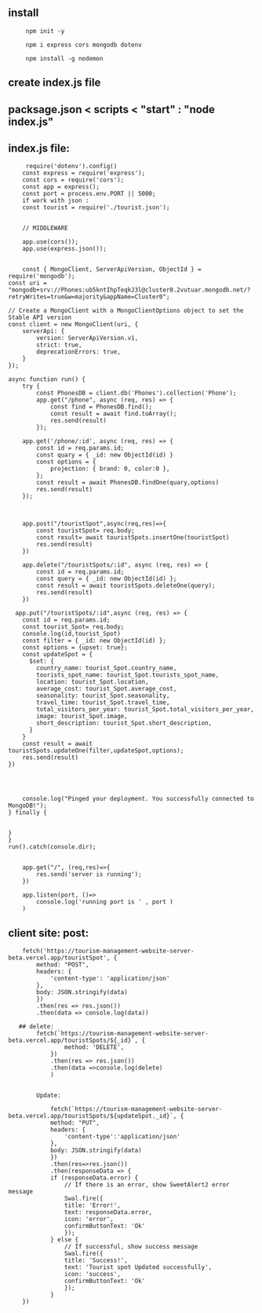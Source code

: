 ## install

         npm init -y

         npm i express cors mongodb dotenv

         npm install -g nodemon

## create index.js file

## packsage.json < scripts < "start" : "node index.js"

## index.js file:
         require('dotenv').config()
        const express = require('express');
        const cors = require('cors');
        const app = express();
        const port = process.env.PORT || 5000;
        if work with json :
        const tourist = require('./tourist.json');


        // MIDDLEWARE

        app.use(cors());
        app.use(express.json());


        const { MongoClient, ServerApiVersion, ObjectId } = require('mongodb');
    const uri = "mongodb+srv://Phones:ub5kntIhpTeqkJ3l@cluster0.2vutuar.mongodb.net/?retryWrites=true&w=majority&appName=Cluster0";

    // Create a MongoClient with a MongoClientOptions object to set the Stable API version
    const client = new MongoClient(uri, {
        serverApi: {
            version: ServerApiVersion.v1,
            strict: true,
            deprecationErrors: true,
        }
    });

    async function run() {
        try {
            const PhonesDB = client.db('Phones').collection('Phone');
            app.get("/phone", async (req, res) => {
                const find = PhonesDB.find();
                const result = await find.toArray();
                res.send(result)
            });

        app.get('/phone/:id', async (req, res) => {
            const id = req.params.id;
            const quary = { _id: new ObjectId(id) }
            const options = {
                projection: { brand: 0, color:0 },
            };
            const result = await PhonesDB.findOne(quary,options)
            res.send(result)
        });



        app.post("/touristSpot",async(req,res)=>{
            const touristSpot= req.body;
            const result= await touristSpots.insertOne(touristSpot)
            res.send(result)
        })

        app.delete("/touristSpots/:id", async (req, res) => {
            const id = req.params.id;
            const query = { _id: new ObjectId(id) };
            const result = await touristSpots.deleteOne(query);
            res.send(result)
        })

      app.put("/touristSpots/:id",async (req, res) => {
        const id = req.params.id;
        const tourist_Spot= req.body;
        console.log(id,tourist_Spot)
        const filter = { _id: new ObjectId(id) };
        const options = {upset: true};
        const updateSpot = {
          $set: {
            country_name: tourist_Spot.country_name,
            tourists_spot_name: tourist_Spot.tourists_spot_name,
            location: tourist_Spot.location,
            average_cost: tourist_Spot.average_cost,
            seasonality: tourist_Spot.seasonality,
            travel_time: tourist_Spot.travel_time,
            total_visitors_per_year: tourist_Spot.total_visitors_per_year,
            image: tourist_Spot.image,
            short_description: tourist_Spot.short_description,
          }
        }
        const result = await touristSpots.updateOne(filter,updateSpot,options);
        res.send(result)
    })




        console.log("Pinged your deployment. You successfully connected to MongoDB!");
    } finally {


    }
    }
    run().catch(console.dir);


        app.get("/", (req,res)=>{
            res.send('server is running');
        })

        app.listen(port, ()=>
            console.log('running port is ' , port )
        )

## client site: post:

        fetch('https://tourism-management-website-server-beta.vercel.app/touristSpot', {
            method: "POST",
            headers: {
                'content-type': 'application/json'
            },
            body: JSON.stringify(data)
            })
            .then(res => res.json())
            .then(data => console.log(data))

       ## delete:
            fetch(`https://tourism-management-website-server-beta.vercel.app/touristSpots/${_id}`, {
                    method: 'DELETE',
                })
                .then(res => res.json())
                .then(data =>console.log(delete)
                )


            Update:

                fetch(`https://tourism-management-website-server-beta.vercel.app/touristSpots/${updateSpot._id}`, {
                method: "PUT",
                headers: {
                    'content-type':'application/json'
                },
                body: JSON.stringify(data)
                })
                .then(res=>res.json())
                .then(responseData => {
                if (responseData.error) {
                    // If there is an error, show SweetAlert2 error message
                    Swal.fire({
                    title: 'Error!',
                    text: responseData.error,
                    icon: 'error',
                    confirmButtonText: 'Ok'
                    });
                } else {
                    // If successful, show success message
                    Swal.fire({
                    title: 'Success!',
                    text: 'Tourist spot Updated successfully',
                    icon: 'success',
                    confirmButtonText: 'Ok'
                    });
                }
        })
